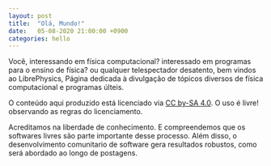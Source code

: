 ```yaml
---
layout: post
title:  "Olá, Mundo!"
date:   05-08-2020 21:00:00 +0900
categories: hello
---
```

Você, interessando em física computacional? interessado em programas para o ensino de física? ou qualquer telespectador desatento, bem vindos ao LibrePhysics, Página dedicada à divulgação de tópicos diversos de física computacional e programas últeis.

O conteúdo aqui produzido está licenciado via [CC by-SA 4.0](https://creativecommons.org/licenses/by-sa/4.0/). O uso é livre! observando as regras do licenciamento. 

Acreditamos na liberdade de conhecimento. E compreendemos que os softwares livres são parte importante desse processo. Além disso, o desenvolvimento comunitario de software gera resultados robustos, como será abordado ao longo de postagens. 



